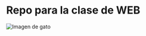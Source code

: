 # Repo para la clase de WEB

![Imagen de gato](https://www.thesprucepets.com/thmb/jbD_0GJnIVGmnLve7QDe9hCDbPU=/960x0/filters:no_upscale():max_bytes(150000):strip_icc()/Stocksy_txp33a24e10lxw100_Medium_214761-5af9d6d7875db900360440a7.jpg)
